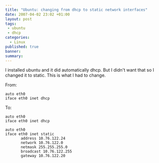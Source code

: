 ```yaml
---
title: "Ubuntu: changing from dhcp to static network interfaces"
date: 2007-04-02 23:02 +01:00
layout: post
tags:
 - ubuntu
 - dhcp
categories:
  - Linux
published: true
banner: 
summary:
---
```

I installed ubuntu and it did automatically dhcp. But I didn't want that so I changed it to static. This is what I had to change.

From:

```
auto eth0
iface eth0 inet dhcp
```

To:

```
auto eth0
iface eth0 inet dhcp

auto eth0
iface eth0 inet static
       address 10.76.122.24
       network 10.76.122.0
       netmask 255.255.255.0
       broadcast 10.76.122.255
       gateway 10.76.122.20 
```